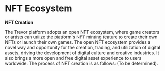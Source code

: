 # NFT Ecosystem

**NFT Creation**

The Trevor platform adopts an open NFT ecosystem, where game creators or artists can utilize the platform's NFT minting feature to create their own NFTs or launch their own games. The open NFT ecosystem provides a novel way and opportunity for the creation, trading, and utilization of digital assets, driving the development of digital culture and creative industries. It also brings a more open and free digital asset experience to users worldwide. The process of NFT creation is as follows: (To be determined).

